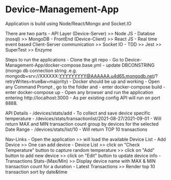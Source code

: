 # Device-Management-App
Application is build using Node/React/Mongo and Socket.IO

There are two parts 
    - API Layer (Device-Server)
      >> Node JS
    - Databse (nosql)
      >> MongoDB
    - FrontEnd (Device-Client)
      >> React JS
    - Real time event based Client-Server communication
      >> Socket IO
    - TDD
      >> Jest
      >> SuperTest
      >> Enzyme

Steps to run the applications
    - Clone the git repo 
    - Go to Device-Management-App/docker-compose.base.yml 
      - update DBCONSTRING (mongo db connection string .e.g. mongodb+srv://XXXXXX:YYYYYYYYY@AAAAAA.u4d65.mongodb.net/<DBNAME>?retryWrites=true&w=majority)
    - Docker should be up and working 
    - Open any Command Prompt , go to the folder and 
      - enter docker-compose build
      - enter docker-compose up
      - Open any browser and run the application entering http://localhost:3000
      - As per existing config API will run on port 8888.

 API Details
    - /devices/stats/add
      - To collect and save device specific temperature
    - /devices/stats/transactionlist/2021-08-27/2021-09-01
      - Will return MAX and MIN transaction count group by devices for the selected Date Range
    - /devices/stats/list/10
      - Will return TOP 10 transactions
  
  Nav-Links
      - Open the application >> will load the available Device List
      - Add Device >> One can add device
      - Device List 
        >> click on "Check Temperature" button to capture random temperature
        >> click on "Add" button to add new device
        >> click on "Edit" button to update device info
      - Transactions Stats-(Max/Min)
        >> Display device name with MAX & MIN transaction count for a duration
      - Latest Transactions
        >> Render top 10 transaction sort by date&time
